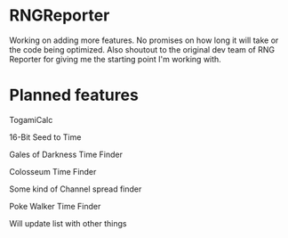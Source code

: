 # RNGReporter
Working on adding more features. No promises on how long it will take or the code being optimized. Also shoutout to the original dev team of RNG Reporter for giving me the starting point I'm working with.
 
# Planned features
TogamiCalc
 
16-Bit Seed to Time
 
Gales of Darkness Time Finder
 
Colosseum Time Finder
 
Some kind of Channel spread finder
 
Poke Walker Time Finder
 
Will update list with other things
